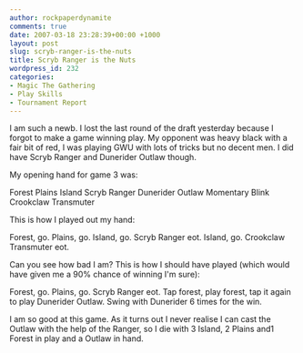 ```yaml
---
author: rockpaperdynamite
comments: true
date: 2007-03-18 23:28:39+00:00 +1000
layout: post
slug: scryb-ranger-is-the-nuts
title: Scryb Ranger is the Nuts
wordpress_id: 232
categories:
- Magic The Gathering
- Play Skills
- Tournament Report
---
```


I am such a newb. I lost the last round of the draft yesterday because I forgot to make a game winning play. My opponent was heavy black with a fair bit of red, I was playing GWU with lots of tricks but no decent men. I did have Scryb Ranger and Dunerider Outlaw though.

My opening hand for game 3 was:

Forest
Plains
Island
Scryb Ranger
Dunerider Outlaw
Momentary Blink
Crookclaw Transmuter<!-- more -->

This is how I played out my hand:

Forest, go.
Plains, go.
Island, go.
Scryb Ranger eot.
Island, go.
Crookclaw Transmuter eot.

Can you see how bad I am? This is how I should have played (which would have given me a 90% chance of winning I'm sure):

Forest, go.
Plains, go.
Scryb Ranger eot.
Tap forest, play forest, tap it again to play Dunerider Outlaw.
Swing with Dunerider 6 times for the win.

I am so good at this game. As it turns out I never realise I can cast the Outlaw with the help of the Ranger, so I die with 3 Island, 2 Plains and1 Forest in play and a Outlaw in hand.
